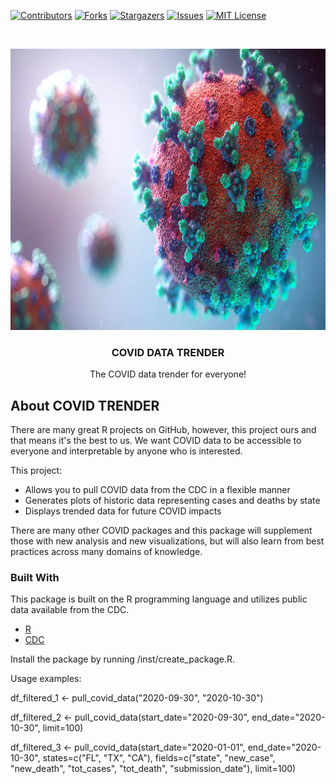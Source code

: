 <!-- PROJECT SHIELDS -->
<!--
*** I'm using markdown "reference style" links for readability.
*** Reference links are enclosed in brackets [ ] instead of parentheses ( ).
*** See the bottom of this document for the declaration of the reference variables
*** for contributors-url, forks-url, etc. This is an optional, concise syntax you may use.
*** https://www.markdownguide.org/basic-syntax/#reference-style-links
-->
[![Contributors][contributors-shield]][contributors-url]
[![Forks][forks-shield]][forks-url]
[![Stargazers][stars-shield]][stars-url]
[![Issues][issues-shield]][issues-url]
[![MIT License][license-shield]][license-url]


<!-- PROJECT LOGO -->
<br />
<p align="center">
  <a href="https://github.com/DrTukey/PHC6068-005F">
    <img src="https://github.com/DrTukey/PHC6068-005F/blob/develop/images/covid.jpg?raw=true" alt="Logo" width="800" height="450">
  </a>
  
  <h3 align="center">COVID DATA TRENDER</h3>

  <p align="center">
    The COVID data trender for everyone!
  </p>

</p>

<!-- ABOUT THE PROJECT -->
## About COVID TRENDER


There are many great R projects on GitHub, however, this project ours and that means it's the best to us. We want COVID data to be accessible to everyone and interpretable by anyone who is interested.

This project:
* Allows you to pull COVID data from the CDC in a flexible manner
* Generates plots of historic data representing cases and deaths by state
* Displays trended data for future COVID impacts

There are many other COVID packages and this package will supplement those with new analysis and new visualizations, but will also learn from best practices across many domains of knowledge.

### Built With

This package is built on the R programming language and utilizes public data available from the CDC.
* [R](https://rstudio.com/)
* [CDC](https://www.cdc.gov/)



Install the package by running /inst/create_package.R.



Usage examples:

df_filtered_1 <- pull_covid_data("2020-09-30", "2020-10-30")

df_filtered_2 <- pull_covid_data(start_date="2020-09-30", 
                                 end_date="2020-10-30", 
                                 limit=100)

df_filtered_3 <- pull_covid_data(start_date="2020-01-01", 
                                 end_date="2020-10-30",
                                 states=c("FL", "TX", "CA"),
                                 fields=c("state", "new_case", "new_death", 
                                          "tot_cases", "tot_death", 
                                          "submission_date"),
                                 limit=100)


<!-- MARKDOWN LINKS & IMAGES -->
<!-- https://www.markdownguide.org/basic-syntax/#reference-style-links -->
[contributors-shield]: https://img.shields.io/github/contributors/othneildrew/Best-README-Template.svg?style=for-the-badge
[contributors-url]: https://github.com/DrTukey/PHC6068-005F/graphs/contributors
[forks-shield]: https://img.shields.io/github/forks/othneildrew/Best-README-Template.svg?style=for-the-badge
[forks-url]: https://github.com/DrTukey/PHC6068-005F/network/members
[stars-shield]: https://img.shields.io/github/stars/othneildrew/Best-README-Template.svg?style=for-the-badge
[stars-url]: https://github.com/DrTukey/PHC6068-005F/stargazers
[issues-shield]: https://img.shields.io/github/issues/othneildrew/Best-README-Template.svg?style=for-the-badge
[issues-url]: https://github.com/DrTukey/PHC6068-005F/issues
[license-shield]: https://img.shields.io/github/license/othneildrew/Best-README-Template.svg?style=for-the-badge
[license-url]: https://github.com/DrTukey/PHC6068-005F/blob/develop/LICENSE.txt
